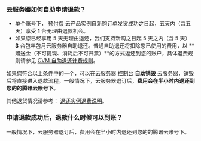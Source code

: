### 云服务器如何自助申请退款？
- 单个账号下， [预付费](https://cloud.tencent.com/document/product/555/9618) 云产品实例自新购订单发货成功之日起，五天内（含五天）享受 **1** 台无理由退款机会。
- 如果您已经享用 5 天无理由退还，我们支持新购之日起 5 天之内（含 5 天） **3** 台包年包月云服务器自助退还。普通自助退还将扣除您已使用的费用，以 **赠送金（不可提现、消耗后不可开票）**的方式返还到您的账户，具体退费规则请参见 [CVM 自助退还计费规则](https://cloud.tencent.com/document/product/213/9711#jump)。 

如果您符合以上条件中的一个，可以在云服务器 [控制台](https://cloud.tencent.com/document/product/555/7440#.E8.87.AA.E5.8A.A9.E9.80.80.E6.AC.BE.E6.96.B9.E5.BC.8F) **自助销毁** 云服务器，销毁后将直接进入退款流程。一般情况下，云服务器退订后，**费用会在半小时内退还到您的的腾讯云账号下**。

其他退货情况请参考：  [退还实例退费说明](https://cloud.tencent.com/document/product/213/9711)。

### 申请退款成功后，退款什么时候可以到账？

一般情况下，云服务器退订后，费用会在半小时内退还到您的的腾讯云账号下。 
